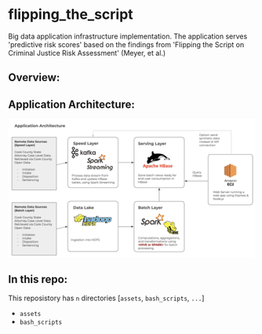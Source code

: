 # flipping_the_script
Big data application infrastructure implementation. The application serves 'predictive risk scores' based on the findings from 'Flipping the Script on Criminal Justice Risk Assessment' (Meyer, et al.)

## Overview:

## Application Architecture:

![application architecture](/assets/application_architecture.png "Application Architecture")

## In this repo:

This reposistory has `n` directories [`assets`, `bash_scripts`, `...`]

- `assets`
- `bash_scripts`